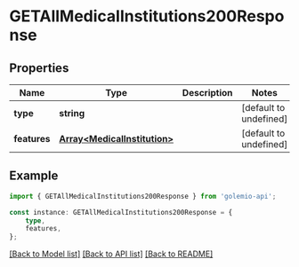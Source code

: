 # GETAllMedicalInstitutions200Response


## Properties

Name | Type | Description | Notes
------------ | ------------- | ------------- | -------------
**type** | **string** |  | [default to undefined]
**features** | [**Array&lt;MedicalInstitution&gt;**](MedicalInstitution.md) |  | [default to undefined]

## Example

```typescript
import { GETAllMedicalInstitutions200Response } from 'golemio-api';

const instance: GETAllMedicalInstitutions200Response = {
    type,
    features,
};
```

[[Back to Model list]](../README.md#documentation-for-models) [[Back to API list]](../README.md#documentation-for-api-endpoints) [[Back to README]](../README.md)

